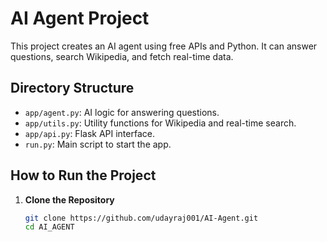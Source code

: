 # AI Agent Project

This project creates an AI agent using free APIs and Python. It can answer questions, search Wikipedia, and fetch real-time data.

## Directory Structure
- `app/agent.py`: AI logic for answering questions.
- `app/utils.py`: Utility functions for Wikipedia and real-time search.
- `app/api.py`: Flask API interface.
- `run.py`: Main script to start the app.

## How to Run the Project

1. **Clone the Repository**
   ```bash
   git clone https://github.com/udayraj001/AI-Agent.git
   cd AI_AGENT
